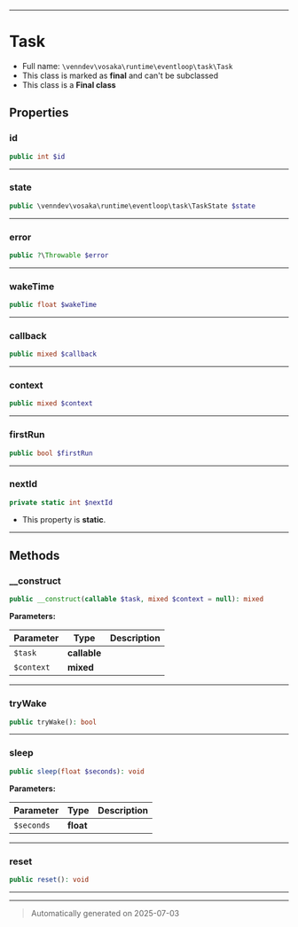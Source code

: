 ***

# Task





* Full name: `\venndev\vosaka\runtime\eventloop\task\Task`
* This class is marked as **final** and can't be subclassed
* This class is a **Final class**



## Properties


### id



```php
public int $id
```






***

### state



```php
public \venndev\vosaka\runtime\eventloop\task\TaskState $state
```






***

### error



```php
public ?\Throwable $error
```






***

### wakeTime



```php
public float $wakeTime
```






***

### callback



```php
public mixed $callback
```






***

### context



```php
public mixed $context
```






***

### firstRun



```php
public bool $firstRun
```






***

### nextId



```php
private static int $nextId
```



* This property is **static**.


***

## Methods


### __construct



```php
public __construct(callable $task, mixed $context = null): mixed
```








**Parameters:**

| Parameter | Type | Description |
|-----------|------|-------------|
| `$task` | **callable** |  |
| `$context` | **mixed** |  |





***

### tryWake



```php
public tryWake(): bool
```












***

### sleep



```php
public sleep(float $seconds): void
```








**Parameters:**

| Parameter | Type | Description |
|-----------|------|-------------|
| `$seconds` | **float** |  |





***

### reset



```php
public reset(): void
```












***


***
> Automatically generated on 2025-07-03
